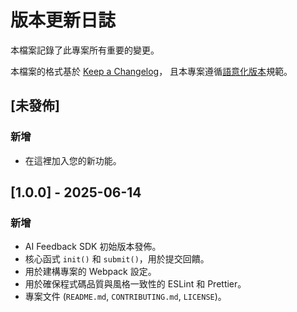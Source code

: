 # 版本更新日誌

本檔案記錄了此專案所有重要的變更。

本檔案的格式基於 [Keep a Changelog](https://keepachangelog.com/zh-TW/1.0.0/)，
且本專案遵循[語意化版本](https://semver.org/lang/zh-TW/)規範。

## [未發佈]

### 新增

- 在這裡加入您的新功能。

## [1.0.0] - 2025-06-14

### 新增

- AI Feedback SDK 初始版本發佈。
- 核心函式 `init()` 和 `submit()`，用於提交回饋。
- 用於建構專案的 Webpack 設定。
- 用於確保程式碼品質與風格一致性的 ESLint 和 Prettier。
- 專案文件 (`README.md`, `CONTRIBUTING.md`, `LICENSE`)。
